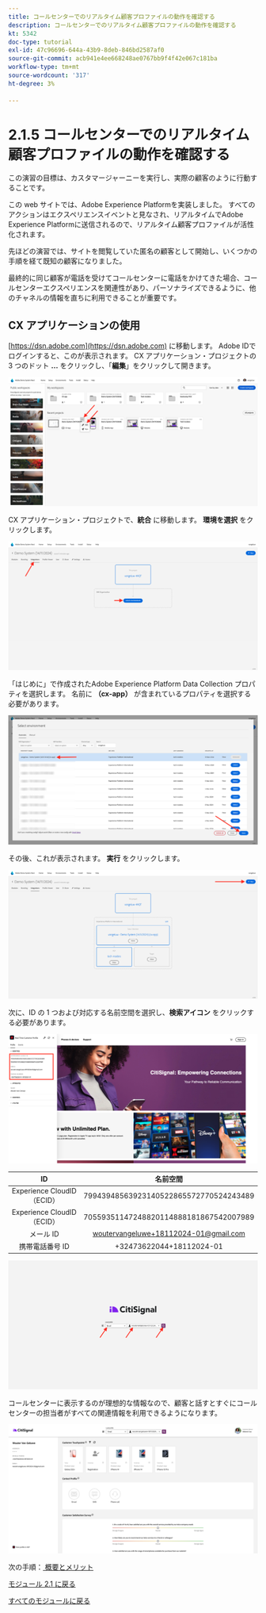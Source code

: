 ```yaml
---
title: コールセンターでのリアルタイム顧客プロファイルの動作を確認する
description: コールセンターでのリアルタイム顧客プロファイルの動作を確認する
kt: 5342
doc-type: tutorial
exl-id: 47c96696-644a-43b9-8deb-846bd2587af0
source-git-commit: acb941e4ee668248ae0767bb9f4f42e067c181ba
workflow-type: tm+mt
source-wordcount: '317'
ht-degree: 3%

---
```


# 2.1.5 コールセンターでのリアルタイム顧客プロファイルの動作を確認する

この演習の目標は、カスタマージャーニーを実行し、実際の顧客のように行動することです。

この web サイトでは、Adobe Experience Platformを実装しました。 すべてのアクションはエクスペリエンスイベントと見なされ、リアルタイムでAdobe Experience Platformに送信されるので、リアルタイム顧客プロファイルが活性化されます。

先ほどの演習では、サイトを閲覧していた匿名の顧客として開始し、いくつかの手順を経て既知の顧客になりました。

最終的に同じ顧客が電話を受けてコールセンターに電話をかけてきた場合、コールセンターエクスペリエンスを関連性があり、パーソナライズできるように、他のチャネルの情報を直ちに利用できることが重要です。

## CX アプリケーションの使用

[https://dsn.adobe.com](https://dsn.adobe.com) に移動します。 Adobe IDでログインすると、このが表示されます。 CX アプリケーション・プロジェクトの 3 つのドット **...** をクリックし、「**編集**」をクリックして開きます。

![デモ](./images/cxapp3.png)

CX アプリケーション・プロジェクトで、**統合** に移動します。 **環境を選択** をクリックします。

![デモ](./images/cxapp3a.png)

「はじめに」で作成されたAdobe Experience Platform Data Collection プロパティを選択します。 名前に **（cx-app）** が含まれているプロパティを選択する必要があります。

![デモ](./images/cxapp4.png)

その後、これが表示されます。 **実行** をクリックします。

![デモ](./images/cxapp4a.png)

次に、ID の 1 つおよび対応する名前空間を選択し、**検索アイコン** をクリックする必要があります。

![ 顧客プロファイル ](./images/identities.png)

| ID | 名前空間 |
|:-------------:| :---------------:|
| Experience CloudID （ECID） | 79943948563923140522865572770524243489 |
| Experience CloudID （ECID） | 70559351147248820114888181867542007989 |
| メール ID | woutervangeluwe+18112024-01@gmail.com |
| 携帯電話番号 ID | +32473622044+18112024-01 |

![デモ](./images/19.png)

コールセンターに表示するのが理想的な情報なので、顧客と話すとすぐにコールセンターの担当者がすべての関連情報を利用できるようになります。

![デモ](./images/20.png)

次の手順：[ 概要とメリット ](./summary.md)

[モジュール 2.1 に戻る](./real-time-customer-profile.md)

[すべてのモジュールに戻る](../../../overview.md)
